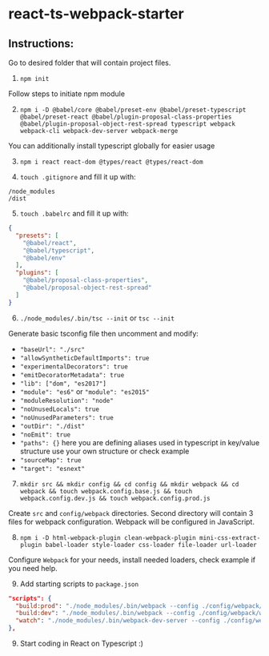 # react-ts-webpack-starter

## Instructions:
Go to desired folder that will contain project files.
1. `npm init`

Follow steps to initiate npm module


2. `npm i -D @babel/core @babel/preset-env @babel/preset-typescript @babel/preset-react @babel/plugin-proposal-class-properties @babel/plugin-proposal-object-rest-spread typescript webpack webpack-cli webpack-dev-server webpack-merge`

You can additionally install typescript globally for easier usage


3. `npm i react react-dom @types/react @types/react-dom`


4. `touch .gitignore` and fill it up with:

```
/node_modules
/dist
```


5. `touch .babelrc` and fill it up with:

```json
{
  "presets": [
    "@babel/react",
    "@babel/typescript",
    "@babel/env"
  ],
  "plugins": [
    "@babel/proposal-class-properties",
    "@babel/proposal-object-rest-spread"
  ]
}
```


6. `./node_modules/.bin/tsc --init` or `tsc --init`

Generate basic tsconfig file then uncomment and modify:
- `"baseUrl": "./src"`
- `"allowSyntheticDefaultImports": true`
- `"experimentalDecorators": true`
- `"emitDecoratorMetadata": true`
- `"lib": ["dom", "es2017"]`
- `"module": "es6"` or `"module": "es2015"`
- `"moduleResolution": "node"`
- `"noUnusedLocals": true`
- `"noUnusedParameters": true`
- `"outDir": "./dist"`
- `"noEmit": true`
- `"paths": {}` here you are defining aliases used in typescript in key/value structure use your own structure or check example
- `"sourceMap": true`
- `"target": "esnext"`


7. `mkdir src && mkdir config && cd config && mkdir webpack && cd webpack && touch webpack.config.base.js && touch webpack.config.dev.js && touch webpack.config.prod.js`

Create `src` and `config/webpack` directories. Second directory will contain 3 files for webpack configuration. Webpack will be configured in JavaScript.


8. `npm i -D html-webpack-plugin clean-webpack-plugin mini-css-extract-plugin babel-loader style-loader css-loader file-loader url-loader`

Configure `Webpack` for your needs, install needed loaders, check example if you need help.


9. Add starting scripts to `package.json`

```json
"scripts": {
  "build:prod": "./node_modules/.bin/webpack --config ./config/webpack/webpack.config.prod.js",
  "build:dev": "./node_modules/.bin/webpack --config ./config/webpack/webpack.config.dev.js",
  "watch": "./node_modules/.bin/webpack-dev-server --config ./config/webpack/webpack.config.dev.js"
},
```


9. Start coding in React on Typescript :)

